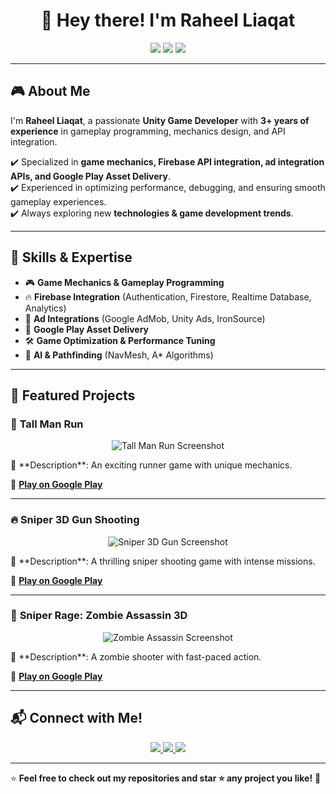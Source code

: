 <h1 align="center">👋 Hey there! I'm Raheel Liaqat</h1>

<p align="center">
  <img src="https://img.shields.io/badge/Unity-100000?style=for-the-badge&logo=unity&logoColor=white">
  <img src="https://img.shields.io/badge/C%23-239120?style=for-the-badge&logo=c-sharp&logoColor=white">
  <img src="https://img.shields.io/badge/Firebase-ffca28?style=for-the-badge&logo=firebase&logoColor=white">
</p>

---

## 🎮 About Me
I'm **Raheel Liaqat**, a passionate **Unity Game Developer** with **3+ years of experience** in gameplay programming, mechanics design, and API integration.  

✔️ Specialized in **game mechanics, Firebase API integration, ad integration APIs, and Google Play Asset Delivery**.  
✔️ Experienced in optimizing performance, debugging, and ensuring smooth gameplay experiences.  
✔️ Always exploring new **technologies & game development trends**.  

---

## 🚀 Skills & Expertise
- 🎮 **Game Mechanics & Gameplay Programming**  
- 🔥 **Firebase Integration** (Authentication, Firestore, Realtime Database, Analytics)  
- 📢 **Ad Integrations** (Google AdMob, Unity Ads, IronSource)  
- 🎯 **Google Play Asset Delivery**  
- 🛠️ **Game Optimization & Performance Tuning**  
- 🧩 **AI & Pathfinding** (NavMesh, A* Algorithms)  

---

## 📂 Featured Projects

### 🎲 **Tall Man Run**
<p align="center">
  <img src="https://via.placeholder.com/600x300?text=Tall+Man+Run+Game+Screenshot" alt="Tall Man Run Screenshot">
</p>
📝 **Description**: An exciting runner game with unique mechanics.  

🔗 **[Play on Google Play](https://play.google.com/store/apps/details?id=com.tallman.rungame.pacificgamesclub)**  

---

### 🔥 **Sniper 3D Gun Shooting**
<p align="center">
  <img src="https://via.placeholder.com/600x300?text=Sniper+3D+Shooting+Game+Screenshot" alt="Sniper 3D Gun Screenshot">
</p>
📝 **Description**: A thrilling sniper shooting game with intense missions.  

🔗 **[Play on Google Play](https://play.google.com/store/apps/details?id=com.sniper3d.gunshootinggames.pgc)**  

---

### 🧟 **Sniper Rage: Zombie Assassin 3D**
<p align="center">
  <img src="https://via.placeholder.com/600x300?text=Zombie+Assassin+Game+Screenshot" alt="Zombie Assassin Screenshot">
</p>
📝 **Description**: A zombie shooter with fast-paced action.  

🔗 **[Play on Google Play](https://play.google.com/store/apps/details?id=com.rfg.Sniper.Rage.Zombie.Assassin3D)**  

---

## 📬 Connect with Me!
<p align="center">
  <a href="https://github.com/raheelliaqat" target="_blank">
    <img src="https://img.shields.io/badge/GitHub-181717?style=for-the-badge&logo=github&logoColor=white">
  </a>
  <a href="https://www.linkedin.com/in/raheelliaqat93/" target="_blank">
    <img src="https://img.shields.io/badge/LinkedIn-0077B5?style=for-the-badge&logo=linkedin&logoColor=white">
  </a>
  <a href="mailto:raheelliaqat93@gmail.com">
    <img src="https://img.shields.io/badge/Email-D14836?style=for-the-badge&logo=gmail&logoColor=white">
  </a>
</p>

---
⭐ **Feel free to check out my repositories and star ⭐ any project you like!** 🚀
